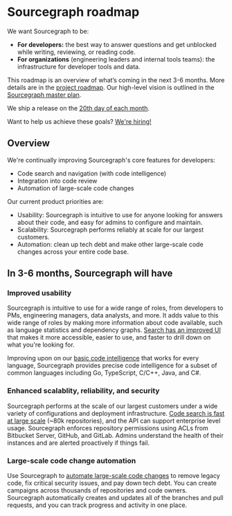 # Sourcegraph roadmap

We want Sourcegraph to be:

- **For developers:** the best way to answer questions and get unblocked while writing, reviewing, or reading code.
- **For organizations** (engineering leaders and internal tools teams): the infrastructure for developer tools and data.

This roadmap is an overview of what’s coming in the next 3-6 months.  More details are in the [project roadmap](https://docs.google.com/document/d/1cBsE9801DcBF9chZyMnxRdolqM_1c2pPyGQz15QAvYI/edit?usp=sharing). Our high-level vision is outlined in the [Sourcegraph master plan](https://about.sourcegraph.com/plan).

We ship a release on the [20th day of each month](../product-dev/releases.md#releases-are-monthly).

Want to help us achieve these goals? [We're hiring!](https://github.com/sourcegraph/careers/blob/master/job-descriptions/software-engineer.md)

## Overview

We're continually improving Sourcegraph's core features for developers:

- Code search and navigation (with code intelligence)
- Integration into code review
- Automation of large-scale code changes

Our current product priorities are:

- Usability: Sourcegraph is intuitive to use for anyone looking for answers about their code, and easy for admins to configure and maintain.
- Scalability: Sourcegraph performs reliably at scale for our largest customers.
- Automation: clean up tech debt and make other large-scale code changes across your entire code base.

## In 3-6 months, Sourcegraph will have

### Improved usability

Sourcegraph is intuitive to use for a wide range of roles, from developers to PMs, engineering managers, data analysts, and more. It adds value to this wide range of roles by making more information about code available, such as language statistics and dependency graphs. [Search has an improved UI](https://docs.google.com/document/d/1Vo7HlwO_HgrK8O-VEIZ9wHuSyHdEA0zk9qucNCoF0jg/edit?usp=sharing) that makes it more accessible, easier to use, and faster to drill down on what you're looking for.

Improving upon on our [basic code intelligence](../../user/code_intelligence/index.md) that works for every language, Sourcegraph provides precise code intelligence for a subset of common languages including Go, TypeScript, C/C++, Java, and C#.

### Enhanced scalablity, reliability, and security

Sourcegraph performs at the scale of our largest customers under a wide variety of configurations and deployment infrastructure. [Code search is fast at large scale](https://docs.google.com/document/d/18w8T_KzYxQye8wg1g01QpMOX4_ERTtbOxMBRYaOEkmk/edit?usp=sharing) (~80k repositories), and the API can support enterprise level usage. Sourcegraph enforces repository permissions using ACLs from Bitbucket Server, GitHub, and GitLab. Admins understand the health of their instances and are alerted proactively if things fail.

### Large-scale code change automation

Use Sourcegraph to [automate large-scale code changes](https://about.sourcegraph.com/product/automation) to remove legacy code, fix critical security issues, and pay down tech debt. You can create campaigns across thousands of repositories and code owners. Sourcegraph automatically creates and updates all of the branches and pull requests, and you can track progress and activity in one place.

<!--

Prior art:

https://about.gitlab.com/direction
https://docs.microsoft.com/en-us/visualstudio/productinfo/vs-roadmap
https://github.com/Microsoft/vscode/wiki/Roadmap

-->
